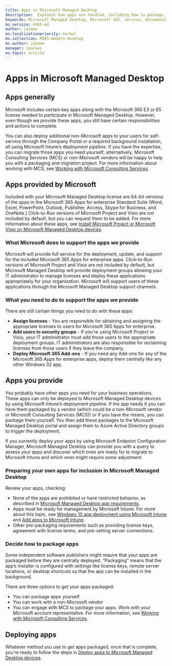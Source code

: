 ```yaml
---
title: Apps in Microsoft Managed Desktop 
description:  Explains how apps are handled, including how to package, deploy, and support them.
keywords: Microsoft Managed Desktop, Microsoft 365, service, documentation
ms.service: m365-md
author: jaimeo
ms.localizationpriority: normal
ms.collection: M365-modern-desktop
ms.author: jaimeo
manager: laurawi
ms.topic: article
---
```


# Apps in Microsoft Managed Desktop

<!--This topic is the target for 2 "Learn more" links in the Admin Portal (aka.ms/app-overview;app-package); also target for link from Online resources (aka.ms/app-overviewmmd-app-prep) do not delete.-->

<!--Applications: supported/onboard/deployment -->
 
## Apps generally

Microsoft includes certain key apps along with the Microsoft 365 E3 or E5 license needed to participate in Microsoft Managed Desktop. However, even though we provide these apps, you still have certain responsibilities and actions to complete.

You can also deploy additional non-Microsoft apps to your users for self-service through the Company Portal or a required background installation, all using Microsoft Intune’s deployment pipeline. If you have the expertise, you can migrate those apps you need yourself; alternatively, Microsoft Consulting Services (MCS) or non-Microsoft vendors will be happy to help you with a packaging and migration project. For more information about working with MCS, see [Working with Microsoft Consulting Services](apps-MCS.md).


## Apps provided by Microsoft

Included with your Microsoft Managed Desktop license are 64-bit versions of the apps in the Microsoft 365 Apps for enterprise Standard Suite (Word, Excel, PowerPoint, Outlook, Publisher, Access, Skype for Business, and OneNote.) Click-to-Run versions of Microsoft Project and Visio are *not* included by default, but you can request them to be added. For more information about these apps, see [Install Microsoft Project or Microsoft Visio on Microsoft Managed Desktop devices](../get-started/project-visio.md).

### What Microsoft does to support the apps we provide

Microsoft will provide full service for the deployment, update, and support for the included Microsoft 365 Apps for enterprise apps. Click-to-Run versions of Microsoft Project and Visio are *not* included by default, but Microsoft Managed Desktop will provide deployment groups allowing your IT administrator to manage licenses and deploy these applications appropriately for your organization. Microsoft will support users of these applications through the Microsoft Managed Desktop support channels.

### What you need to do to support the apps we provide

There are still certain things you need to do with these apps:

- **Assign licenses** - You are responsible for obtaining and assigning the appropriate licenses to users for Microsoft 365 Apps for enterprise.
- **Add users to security groups** - If you're using Microsoft Project or Visio, your IT administrator must add those users to the appropriate deployment groups. IT administrators are also responsible for reclaiming licenses from those users if they leave the company.
- **Deploy Microsoft 365 Add-ons** - If you need any Add-ons for any of the Microsoft 365 Apps for enterprise apps, deploy them centrally like any other Windows 32 app. 

## Apps you provide

You probably have other apps you need for your business operations. These apps can only be deployed to Microsoft Managed Desktop devices by using Microsoft Intune’s deployment pipeline. If the app needs it you can have them packaged by a vendor (which could be a non-Microsoft vendor or Microsoft Consulting Services (MCS)) or if you have the means, you can package them yourself. You then add these packages to the Microsoft Managed Desktop portal and assign them to Azure Active Directory groups to trigger the deployment. 

If you currently deploy your apps by using Microsoft Endpoint Configuration Manager, Microsoft Managed Desktop can provide you with a query to assess your apps and discover which ones are ready for to migrate to Microsoft Intune and which ones might require some adjustment.


### Preparing your own apps for inclusion in Microsoft Managed Desktop
Review your apps, checking:

- None of the apps are prohibited or have restricted behavior, as described in [Microsoft Managed Desktop app requirements](../service-description/mmd-app-requirements.md).
- Apps must be ready for management by Microsoft Intune. For more about this topic, see [Windows 10 app deployment using Microsoft Intune](/intune/apps-windows-10-app-deploy) and [Add apps to Microsoft Intune](/intune/apps-add).
- Other pre-packaging requirements such as providing license keys, agreement with license terms, and pre-setting server connections.

### Decide how to package apps

Some independent software publishers might require that your apps are packaged before they are centrally deployed. “Packaging” means that the app’s installer is configured with settings like license keys, remote server locations, or desktop shortcuts so that the app can be installed in the background.

There are three options to get your apps packaged: 


- You can package apps yourself
- You can work with a non-Microsoft vendor
- You can engage with MCS to package your apps. Work with your Microsoft account representative. For more information, see [Working with Microsoft Consulting Services](apps-MCS.md).



## Deploying apps

Whatever method you use to get apps packaged, once that is complete, you're ready to follow the steps in [Deploy apps to Microsoft Managed Desktop devices](../get-started/deploy-apps.md).